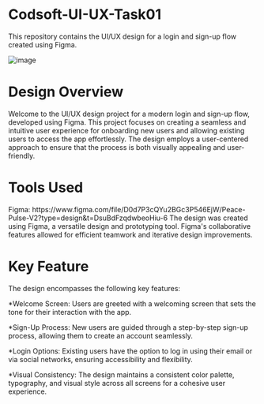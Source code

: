 # Codsoft-UI-UX-Task01
This repository contains the UI/UX design for a login and sign-up flow created using Figma.

![image](https://github.com/meenalfatyma/Codsoft-UI-UX-Task01/assets/100875352/b2c3dfe8-0a0c-4bc3-9899-e867c3af764a)
<h1>Design Overview</h1>
Welcome to the UI/UX design project for a modern login and sign-up flow, developed using Figma. This project focuses on creating a seamless and intuitive user experience for onboarding new users and allowing existing users to access the app effortlessly. The design employs a user-centered approach to ensure that the process is both visually appealing and user-friendly.

<h1> Tools Used </h1>
Figma: https://www.figma.com/file/D0d7P3cQYu2BGc3P546EjW/Peace-Pulse-V2?type=design&t=DsuBdFzqdwbeoHiu-6 
The design was created using Figma, a versatile design and prototyping tool. Figma's collaborative features allowed for efficient teamwork and iterative design improvements.

<h1>Key Feature </h1>
The design encompasses the following key features:

*Welcome Screen: Users are greeted with a welcoming screen that sets the tone for their interaction with the app.

*Sign-Up Process: New users are guided through a step-by-step sign-up process, allowing them to create an account seamlessly.

*Login Options: Existing users have the option to log in using their email or via social networks, ensuring accessibility and flexibility.

*Visual Consistency: The design maintains a consistent color palette, typography, and visual style across all screens for a cohesive user experience.

